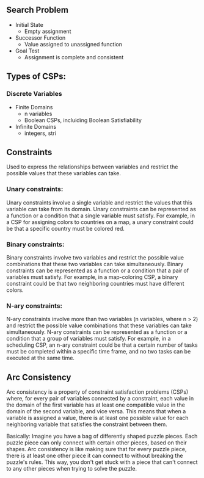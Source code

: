 ## Search Problem

 - Initial State
	 - Empty assignment
 - Successor Function
	 - Value assigned to unassigned function
 - Goal Test
	 - Assignment is complete and consistent

## Types of CSPs:

### Discrete Variables
 - Finite Domains
	 - n variables
	 - Boolean CSPs, incluiding Boolean Satisfiability
 - Infinite Domains
	 - integers, stri

## Constraints

Used to express the relationships between variables and restrict the possible values that these variables can take.

### Unary constraints:
Unary constraints involve a single variable and restrict the values that this variable can take from its domain. Unary constraints can be represented as a function or a condition that a single variable must satisfy. For example, in a CSP for assigning colors to countries on a map, a unary constraint could be that a specific country must be colored red.

### Binary constraints:
Binary constraints involve two variables and restrict the possible value combinations that these two variables can take simultaneously. Binary constraints can be represented as a function or a condition that a pair of variables must satisfy. For example, in a map-coloring CSP, a binary constraint could be that two neighboring countries must have different colors.

### N-ary constraints:
N-ary constraints involve more than two variables (n variables, where n > 2) and restrict the possible value combinations that these variables can take simultaneously. N-ary constraints can be represented as a function or a condition that a group of variables must satisfy. For example, in a scheduling CSP, an n-ary constraint could be that a certain number of tasks must be completed within a specific time frame, and no two tasks can be executed at the same time.

## Arc Consistency

Arc consistency is a property of constraint satisfaction problems (CSPs) where, for every pair of variables connected by a constraint, each value in the domain of the first variable has at least one compatible value in the domain of the second variable, and vice versa. This means that when a variable is assigned a value, there is at least one possible value for each neighboring variable that satisfies the constraint between them.

Basically: Imagine you have a bag of differently shaped puzzle pieces. Each puzzle piece can only connect with certain other pieces, based on their shapes. Arc consistency is like making sure that for every puzzle piece, there is at least one other piece it can connect to without breaking the puzzle's rules. This way, you don't get stuck with a piece that can't connect to any other pieces when trying to solve the puzzle.